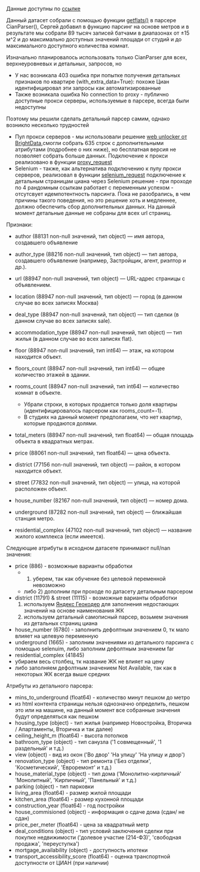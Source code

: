 Данные доступны по [ссылке](https://drive.google.com/file/d/1Lqs-wbWKWuZ-u7kdIZSOIx1qh2jUire-/view?usp=sharing)

Данный датасет собрали с помощью функции [getflats()](https://github.com/lenarsaitov/cianparser/tree/main?tab=readme-ov-file#метод-get_flats) в парсере CianParser(), Сергей добавил в функцию парсинг на основе метров и в результате мы собрали 89 тысяч записей батчами в диапазонах от ±15 м^2 и до максимально доступных значений площади от студий и до максимального доступного количества комнат. 


Изначально планировалось использовать только CianParser для всех, верхнеуровневых и детальных, запросов, но 
* У нас возникала 403 ошибка при попытке получения детальных признаков по квартире (with_extra_data=True): похоже Циан идентифицировал эти запросы как автоматизированные
* Также возникала ошибка No connection to proxy - публично доступные прокси серверы, используемые в парсере, всегда были недоступны

Поэтому мы решили сделать детальный парсер самим, однако возникло несколько трудностей
* Пул прокси серверов - мы использовали решение [web unlocker от BrightData](https://brightdata.com/products/web-unlocker),смогли собрать 635 строк с дополнительными атрибутами (подробнее о них ниже), но бесплатная версия не позволяет собрать больше данных. Подключение к прокси реализовано в функции [proxy_request](https://github.com/AI-Masters-Team-18/team18_yp_realestate_price_forecast_v1/blob/cian_detail_page_parse_feature/parse_detailed_cian_page.py)
* Selenium - также, как альтернатива подключению к пулу прокси серверов, реализовал в функции [selenium_request](https://github.com/AI-Masters-Team-18/team18_yp_realestate_price_forecast_v1/blob/cian_detail_page_parse_feature/parse_detailed_cian_page.py) подключение к детальным страницам циана через Selenium решение - при проходе по 4 рандомным ссылкам работает с переменным успехом - отсутсвует идемпотентность парсинга. Пока не разобрались, в чем причины такого поведения, но это решение хоть и медленнее, должно обеспечить сбор дополнительных данных. На данный момент детальные данные не собраны для всех url страниц.

Признаки:
* author (88131 non-null значений, тип object) — имя автора, создавшего объявление

* author_type (88216 non-null значений, тип object) — тип автора, создавшего объявление (например, Застройщик, агент, риэлтор и др.).

* url (88947 non-null значений, тип object) — URL-адрес страницы с объявлением.

* location (88947 non-null значений, тип object) — город (в данном случае во всех записях Москва)

* deal_type (88947 non-null значений, тип object) — тип сделки (в данном случае во всех записях sale).

* accommodation_type (88947 non-null значений, тип object) — тип жилья (в данном случае во всех записях flat).

* floor (88947 non-null значений, тип int64) — этаж, на котором находится объект.

* floors_count (88947 non-null значений, тип int64) — общее количество этажей в здании.

* rooms_count (88947 non-null значений, тип int64) — количество комнат в объекте.
  * Убрали строки, в которых продается только доля квартиры (идентифицировалось парсером как rooms_count=-1).
  * В студиях на данный момент предполагаем, что нет квартир, которые продаются долями.

* total_meters (88947 non-null значений, тип float64) — общая площадь объекта в квадратных метрах.

* price (88061 non-null значений, тип float64) — цена объекта.

* district (77156 non-null значений, тип object) — район, в котором находится объект.

* street (77832 non-null значений, тип object) — улица, на которой расположен объект.

* house_number (82167 non-null значений, тип object) — номер дома.

* underground (87282 non-null значений, тип object) — ближайшая станция метро.

* residential_complex (47102 non-null значений, тип object) — название жилого комплекса (если имеется).

Следующие атрибуты в исходном датасете принимают null/nan значения:

* price (886) - возможные варианты обработки
  * 1) уберем, так как обучение без целевой переменной невозможно
  * либо 2) дополним при проходе по датасету детальным парсером
* district (11791) & street (11115) - возможные варианты обработки
  1) используем [Яндекс Геокодер](https://yandex.ru/dev/geocode/doc/ru/) для заполнения недостающих значений на основе наименования ЖК
  2) используем детальный самописный парсер, возьмем значения из детальных страниц циана
* house_number (6780) - заполнить дефолтным значением 0, тк мало влияет на целевую переменную
* underground (1665) - заполним значениями из детального парсинга c помощью selenuim, либо заполним дефолтным значением far
* residential_complex (41845)
 * убираем весь столбец, тк название ЖК не влияет на цену
 * либо заполняем дефолтным значением Not Available, так как в некоторых ЖК всегда выше средних

Атрибуты из детального парсера:
* mins_to_underground (float64) - количество минут пешком до метро
 * из html контента страницы нельзя однозначно определить, пешком это или на машине, на данный момент все собранные значения будут определяться как пешком
* housing_type (object) - тип жилья (например Новостройка, Вторичка / Апартаменты, Вторичка и так далее)
* ceiling_height_m (float64) - высота потолков
* bathroom_type (object) - тип санузла ('1 совмещенный', '1 раздельный' и т.д.)
* view (object) - вид из окон ('Во двор' 'На улицу' 'На улицу и двор')
* renovation_type (object) - тип ремонта ('Без отделки', 'Косметический', 'Евроремонт' и т.д.)
* house_material_type (object) - тип дома ('Монолитно-кирпичный' 'Монолитный', 'Кирпичный', 'Панельный' и т.д.)
* parking (object) - тип парковки
* living_area (float64) - размер жилой площади 
* kitchen_area (float64) - размер кухонной площади
* construction_year (float64) - год постройки
* house_commisioned (object) -  информация о сдаче дома (сдан/ не сдан)
* price_per_meter (float64) - цена за квадратный метр
* deal_conditions (object) - тип условий заключения сделки при покупке недвижимости ('долевое участие (214-ФЗ)', 'свободная продажа', 'переуступка')
* mortgage_availability (object) - доступность ипотеки
* transport_accessibility_score (float64) - оценка транспортной доступности от ЦИАН (при наличии)
